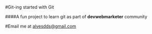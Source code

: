 #Git-ing started with Git

####A fun project to learn git as part of **devwebmarketer** community 

#Email me at alvesdds@gmail.com
